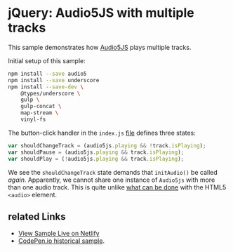 # jQuery: Audio5JS with multiple tracks

This sample demonstrates how [Audio5JS](http://zohararad.github.io/audio5js/) plays multiple tracks.

Initial setup of this sample:

```bash
npm install --save audio5
npm install --save underscore
npm install --save-dev \
    @types/underscore \
    gulp \
    gulp-concat \
    map-stream \
    vinyl-fs
```

The button-click handler in the `index.js` [file](./index.js) defines three states:

```javascript
var shouldChangeTrack = (audio5js.playing && !track.isPlaying);
var shouldPause = (audio5js.playing && track.isPlaying);
var shouldPlay = (!audio5js.playing && track.isPlaying);
```

We see the `shouldChangeTrack` state demands that `initAudio()` be called _again_. Apparently, we cannot share one instance of `Audio5js` with more than one audio track. This is quite unlike [what can be done](https://stackoverflow.com/questions/10792163/change-audio-src-with-javascript) with the HTML5 `<audio>` element.

## related Links

* [View Sample Live on Netlify](https://rasx-node-js.netlify.com/jquery-audio5/)
* [CodePen.io historical sample](https://codepen.io/rasx/pen/obBLge).
